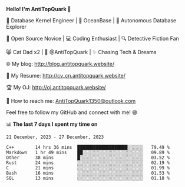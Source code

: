 
**Hello! I'm AntiTopQuark 👋**

🔧 Database Kernel Engineer | 🌊 OceanBase | 🤖 Autonomous Database Explorer

🌱 Open Source Novice | 💻 Coding Enthusiast | 🔍 Detective Fiction Fan

😸 Cat Dad x2 | 🎉 @AntiTopQuark | ✨ Chasing Tech & Dreams

🌐 My blog: http://blog.antitopquark.website/

📄 My Resume: http://cv_cn.antitopquark.website/

🏆 My OJ: http://oj.antitopquark.website/

📧 How to reach me: AntiTopQuark1350@outlook.com

Feel free to follow my GitHub and connect with me! 😄

📊 **The last 7 days I spent my time on** 

<!--START_SECTION:waka-->
```text
21 December, 2023 - 27 December, 2023

C++        14 hrs 36 mins  ███████████████████░░░░░░   79.49 % 
Markdown   1 hr 49 mins    ██░░░░░░░░░░░░░░░░░░░░░░░   09.89 % 
Other      38 mins         █░░░░░░░░░░░░░░░░░░░░░░░░   03.52 % 
Rust       24 mins         ░░░░░░░░░░░░░░░░░░░░░░░░░   02.19 % 
C          21 mins         ░░░░░░░░░░░░░░░░░░░░░░░░░   01.99 % 
Bash       16 mins         ░░░░░░░░░░░░░░░░░░░░░░░░░   01.53 % 
SQL        13 mins         ░░░░░░░░░░░░░░░░░░░░░░░░░   01.18 %
```
<!--END_SECTION:waka-->


